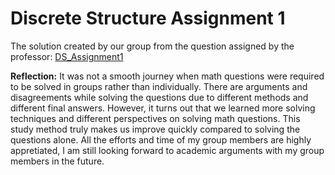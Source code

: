 # Discrete Structure Assignment 1
The solution created by our group from the question assigned by the professor: [DS_Assignment1]([file:///C:/Users/DELL/Downloads/DS_Y1S1_A1%20(1).pdf](https://sg.docworkspace.com/d/sICTv2-DYAePGu7wG))

**Reflection:**
It was not a smooth journey when math questions were required to be solved in groups rather than individually. There are arguments and disagreements while solving the questions due to
different methods and different final answers. However, it turns out that we learned more solving techniques and different perspectives on solving math questions. This study method truly makes us improve quickly compared to solving the questions alone.
All the efforts and time of my group members are highly appretiated, I am still looking forward to academic arguments with my group members in the future.
